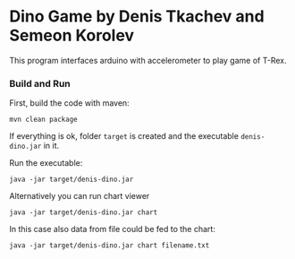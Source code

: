 # Dino Game by Denis Tkachev and Semeon Korolev


This program interfaces arduino with accelerometer to play game of T-Rex.

### Build and Run

First, build the code with maven:

    mvn clean package

If everything is ok, folder `target` is created and the executable `denis-dino.jar` in it.

Run the executable:

    java -jar target/denis-dino.jar

Alternatively you can run chart viewer

    java -jar target/denis-dino.jar chart

In this case also data from file could be fed to the chart:

    java -jar target/denis-dino.jar chart filename.txt